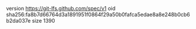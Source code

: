 version https://git-lfs.github.com/spec/v1
oid sha256:fa8b7d66764d3a1891951f0864f29a50b0fafca5edae8a8e248b0cb6b2da037e
size 1390
